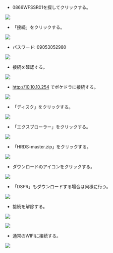 * 0866WFSSR01を探してクリックする。

 ![](pict/image01-2.png)

* 「接続」をクリックする。

 ![](pict/image02-2.png)

* パスワード: 09053052980

 ![](pict/image03-2.png)

* 接続を確認する。

 ![](pict/image04-2.png)

* http://10.10.10.254 でポケドラに接続する。

 ![](pict/image05-2.png)

* 「ディスク」をクリックする。

 ![](pict/image06-2.png)

* 「エクスプローラー」をクリックする。

 ![](pict/image07-2.png)

* 「HRDS-master.zip」をクリックする。

 ![](pict/image08-2.png)

* ダウンロードのアイコンをクリックする。

 ![](pict/image09-2.png)

* 「DSPR」もダウンロードする場合は同様に行う。

 ![](pict/image09-3.png)

* 接続を解除する。

 ![](pict/image10-1.png)

 ![](pict/image10-2.png)

* 通常のWIFIに接続する。

 ![](pict/image11-2.png)
